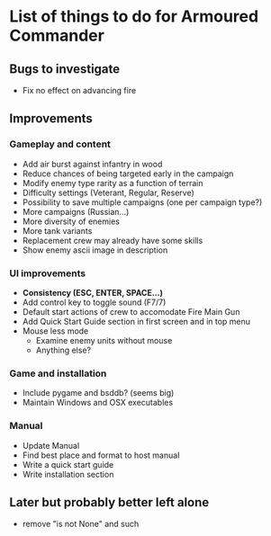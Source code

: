 # List of things to do for Armoured Commander

## Bugs to investigate
- Fix no effect on advancing fire

## Improvements
### Gameplay and content
- Add air burst against infantry in wood
- Reduce chances of being targeted early in the campaign
- Modify enemy type rarity as a function of terrain
- Difficulty settings (Veterant, Regular, Reserve)
- Possibility to save multiple campaigns (one per campaign type?)
- More campaigns (Russian...)
- More diversity of enemies
- More tank variants
- Replacement crew may already have some skills
- Show enemy ascii image in description
  
### UI improvements
- **Consistency (ESC, ENTER, SPACE...)**
- Add control key to toggle sound (F7/7)
- Default start actions of crew to accomodate Fire Main Gun
- Add Quick Start Guide section in first screen and in top menu
- Mouse less mode
  - Examine enemy units without mouse
  - Anything else?
  
### Game and installation
- Include pygame and bsddb? (seems big)
- Maintain Windows and OSX executables
  
### Manual
- Update Manual
- Find best place and format to host manual
- Write a quick start guide
- Write installation section

## Later but probably better left alone
- remove "is not None" and such
